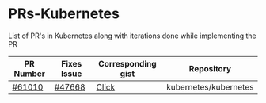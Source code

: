 # PRs-Kubernetes
List of PR's in Kubernetes along with iterations done while implementing the PR

| PR Number | Fixes Issue | Corresponding gist | Repository |
|-----------|-------------|--------------------|------------|
| [#61010](https://github.com/kubernetes/kubernetes/pull/61010) | [#47668](https://github.com/kubernetes/kubernetes/issues/47668) |  [Click](https://gist.github.com/anubhakushwaha/2095176d8b9733be1658c42fdef0ea68) | kubernetes/kubernetes |
